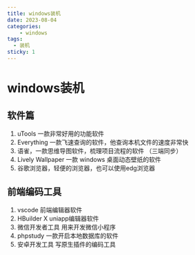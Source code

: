 ```yaml
---
title: windows装机  
date: 2023-08-04
categories:  
    - windows
tags: 
  - 装机
sticky: 1
---
```


# windows装机


## 软件篇
1. uTools 一款非常好用的功能软件
2. Everything 一款飞速查询的软件，他查询本机文件的速度非常快
3. 语雀，一款思维导图软件，梳理项目流程的软件 （三端同步）
4. Lively Wallpaper 一款 windows 桌面动态壁纸的软件
5. 谷歌浏览器，轻便的浏览器，也可以使用edg浏览器

## 前端编码工具
1. vscode 前端编辑器软件
2. HBuilder X uniapp编辑器软件
3. 微信开发者工具 用来开发微信小程序
4. phpstudy 一款开启本地数据库的软件
5. 安卓开发工具  写原生插件的编码工具




